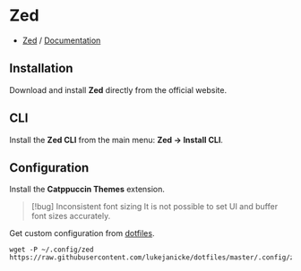 # Zed

- [Zed](https://zed.dev) / [Documentation](https://zed.dev/docs/)

## Installation

Download and install **Zed** directly from the official website.

## CLI

Install the **Zed CLI** from the main menu: **Zed → Install CLI**.

## Configuration

Install the **Catppuccin Themes** extension.

> [!bug] Inconsistent font sizing
> It is not possible to set UI and buffer font sizes accurately.

Get custom configuration from [dotfiles](https://github.com/lukejanicke/dotfiles).

```shell
wget -P ~/.config/zed https://raw.githubusercontent.com/lukejanicke/dotfiles/master/.config/zed/settings.json
```
